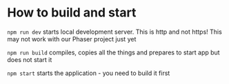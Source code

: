 # How to build and start

`npm run dev` starts local development server. This is http and not https! This may not work with our Phaser project just yet

`npm run build` compiles, copies all the things and prepares to start app but does not start it

`npm start` starts the application - you need to build it first